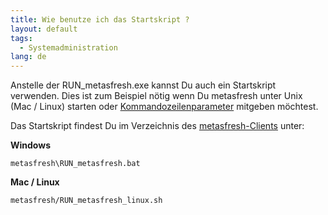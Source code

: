 ```yaml
---
title: Wie benutze ich das Startskript ?
layout: default
tags:
  - Systemadministration
lang: de
---
```


Anstelle der RUN_metasfresh.exe kannst Du auch ein Startskript verwenden. Dies ist zum Beispiel nötig wenn Du metasfresh unter Unix (Mac / Linux) starten oder [Kommandozeilenparameter](Welche_Kommandozeilenparameter_gibt_es_fuer_den_metasfresh_client) mitgeben möchtest.

Das Startskript findest Du im Verzeichnis des [metasfresh-Clients](Wie_installiere_ich_den_metasfresh_client) unter:

**Windows**

```
metasfresh\RUN_metasfresh.bat
```

**Mac / Linux**

```
metasfresh/RUN_metasfresh_linux.sh
```
